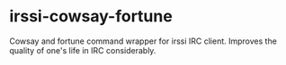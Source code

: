 # irssi-cowsay-fortune
Cowsay and fortune command wrapper for irssi IRC client. Improves the quality of one's life in IRC considerably.
